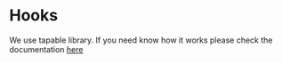 # Hooks

We use tapable library. If you need know how it works please check the documentation [here](https://github.com/webpack/tapable)
